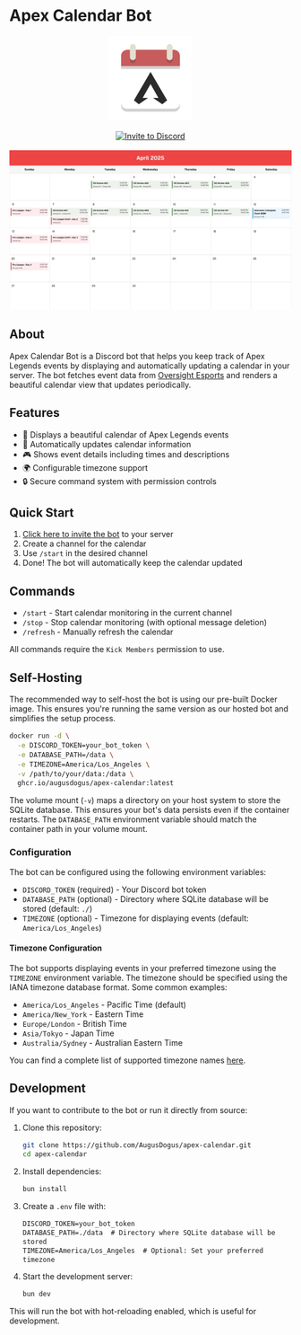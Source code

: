 # Apex Calendar Bot

<div align="center">
  <img src=".github/assets/logo.png" alt="Apex Calendar Bot Logo" width="150" height="150">
  <br>
  <br>
  <a href="https://discord.com/api/oauth2/authorize?client_id=1095418638200209559&permissions=92160&scope=bot%20applications.commands">
    <img src="https://img.shields.io/badge/Invite%20to%20Discord-7289DA?style=for-the-badge&logo=discord&logoColor=white" alt="Invite to Discord">
  </a>
  <br>
  <br>
  <a href="https://raw.githubusercontent.com/AugusDogus/apex-calendar/refs/heads/main/.github/assets/example.png">
    <img src=".github/assets/example.png" alt="Example Calendar" width="800">
  </a>
</div>

## About

Apex Calendar Bot is a Discord bot that helps you keep track of Apex Legends events by displaying and automatically updating a calendar in your server. The bot fetches event data from [Oversight Esports](https://oversightesports.com/calendar/) and renders a beautiful calendar view that updates periodically.

## Features

- 📅 Displays a beautiful calendar of Apex Legends events
- 🔄 Automatically updates calendar information
- 🎮 Shows event details including times and descriptions
- 🌍 Configurable timezone support
- 🔒 Secure command system with permission controls

## Quick Start

1. [Click here to invite the bot](https://discord.com/api/oauth2/authorize?client_id=1095418638200209559&permissions=92160&scope=bot%20applications.commands) to your server
2. Create a channel for the calendar
3. Use `/start` in the desired channel
4. Done! The bot will automatically keep the calendar updated

## Commands

- `/start` - Start calendar monitoring in the current channel
- `/stop` - Stop calendar monitoring (with optional message deletion)
- `/refresh` - Manually refresh the calendar

All commands require the `Kick Members` permission to use.

## Self-Hosting

The recommended way to self-host the bot is using our pre-built Docker image. This ensures you're running the same version as our hosted bot and simplifies the setup process.

```bash
docker run -d \
  -e DISCORD_TOKEN=your_bot_token \
  -e DATABASE_PATH=/data \
  -e TIMEZONE=America/Los_Angeles \
  -v /path/to/your/data:/data \
  ghcr.io/augusdogus/apex-calendar:latest
```

The volume mount (`-v`) maps a directory on your host system to store the SQLite database. This ensures your bot's data persists even if the container restarts. The `DATABASE_PATH` environment variable should match the container path in your volume mount.

### Configuration

The bot can be configured using the following environment variables:

- `DISCORD_TOKEN` (required) - Your Discord bot token
- `DATABASE_PATH` (optional) - Directory where SQLite database will be stored (default: `./`)
- `TIMEZONE` (optional) - Timezone for displaying events (default: `America/Los_Angeles`)

#### Timezone Configuration

The bot supports displaying events in your preferred timezone using the `TIMEZONE` environment variable. The timezone should be specified using the IANA timezone database format. Some common examples:

- `America/Los_Angeles` - Pacific Time (default)
- `America/New_York` - Eastern Time
- `Europe/London` - British Time
- `Asia/Tokyo` - Japan Time
- `Australia/Sydney` - Australian Eastern Time

You can find a complete list of supported timezone names [here](https://en.wikipedia.org/wiki/List_of_tz_database_time_zones).

## Development

If you want to contribute to the bot or run it directly from source:

1. Clone this repository:
   ```bash
   git clone https://github.com/AugusDogus/apex-calendar.git
   cd apex-calendar
   ```
2. Install dependencies:
   ```bash
   bun install
   ```
3. Create a `.env` file with:
   ```env
   DISCORD_TOKEN=your_bot_token
   DATABASE_PATH=./data  # Directory where SQLite database will be stored
   TIMEZONE=America/Los_Angeles  # Optional: Set your preferred timezone
   ```
4. Start the development server:
   ```bash
   bun dev
   ```

This will run the bot with hot-reloading enabled, which is useful for development.
